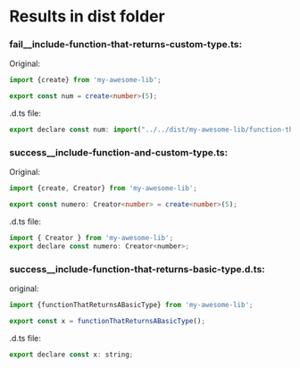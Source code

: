 # Results in dist folder

### fail__include-function-that-returns-custom-type.ts:
Original:
```typescript
import {create} from 'my-awesome-lib';

export const num = create<number>(5);
```
.d.ts file:
```javascript
export declare const num: import("../../dist/my-awesome-lib/function-that-returns-a-custom-type").Creator<number>;
```

### success__include-function-and-custom-type.ts:
Original:
```typescript
import {create, Creator} from 'my-awesome-lib';

export const numero: Creator<number> = create<number>(5);
```
.d.ts file:
```javascript
import { Creator } from 'my-awesome-lib';
export declare const numero: Creator<number>;
```

### success__include-function-that-returns-basic-type.d.ts:
original:
```typescript
import {functionThatReturnsABasicType} from 'my-awesome-lib';

export const x = functionThatReturnsABasicType();
```
.d.ts file:
```javascript
export declare const x: string;
```
